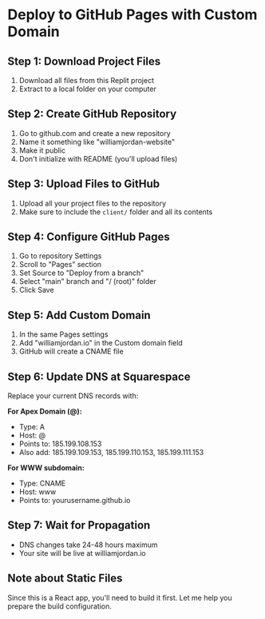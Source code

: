 # Deploy to GitHub Pages with Custom Domain

## Step 1: Download Project Files
1. Download all files from this Replit project
2. Extract to a local folder on your computer

## Step 2: Create GitHub Repository
1. Go to github.com and create a new repository
2. Name it something like "williamjordan-website"
3. Make it public
4. Don't initialize with README (you'll upload files)

## Step 3: Upload Files to GitHub
1. Upload all your project files to the repository
2. Make sure to include the `client/` folder and all its contents

## Step 4: Configure GitHub Pages
1. Go to repository Settings
2. Scroll to "Pages" section
3. Set Source to "Deploy from a branch"
4. Select "main" branch and "/ (root)" folder
5. Click Save

## Step 5: Add Custom Domain
1. In the same Pages settings
2. Add "williamjordan.io" in the Custom domain field
3. GitHub will create a CNAME file

## Step 6: Update DNS at Squarespace
Replace your current DNS records with:

**For Apex Domain (@):**
- Type: A
- Host: @
- Points to: 185.199.108.153
- Also add: 185.199.109.153, 185.199.110.153, 185.199.111.153

**For WWW subdomain:**
- Type: CNAME
- Host: www
- Points to: yourusername.github.io

## Step 7: Wait for Propagation
- DNS changes take 24-48 hours maximum
- Your site will be live at williamjordan.io

## Note about Static Files
Since this is a React app, you'll need to build it first. Let me help you prepare the build configuration.